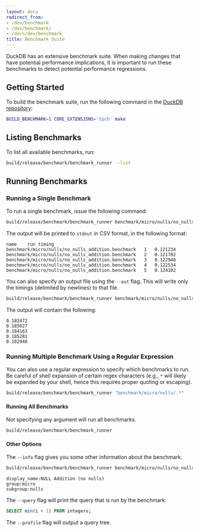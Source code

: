 ```yaml
---
layout: docu
redirect_from:
- /dev/benchmark
- /dev/benchmark/
- /docs/dev/benchmark
title: Benchmark Suite
---
```


DuckDB has an extensive benchmark suite.
When making changes that have potential performance implications, it is important to run these benchmarks to detect potential performance regressions.

## Getting Started

To build the benchmark suite, run the following command in the [DuckDB repository](https://github.com/duckdb/duckdb):

```bash
BUILD_BENCHMARK=1 CORE_EXTENSIONS='tpch' make
```

## Listing Benchmarks

To list all available benchmarks, run:

```bash
build/release/benchmark/benchmark_runner --list
```

## Running Benchmarks

### Running a Single Benchmark

To run a single benchmark, issue the following command:

```bash
build/release/benchmark/benchmark_runner benchmark/micro/nulls/no_nulls_addition.benchmark
```

The output will be printed to `stdout` in CSV format, in the following format:

```text
name	run	timing
benchmark/micro/nulls/no_nulls_addition.benchmark	1	0.121234
benchmark/micro/nulls/no_nulls_addition.benchmark	2	0.121702
benchmark/micro/nulls/no_nulls_addition.benchmark	3	0.122948
benchmark/micro/nulls/no_nulls_addition.benchmark	4	0.122534
benchmark/micro/nulls/no_nulls_addition.benchmark	5	0.124102
```

You can also specify an output file using the `--out` flag. This will write only the timings (delimited by newlines) to that file.

```bash
build/release/benchmark/benchmark_runner benchmark/micro/nulls/no_nulls_addition.benchmark --out=timings.out
```

The output will contain the following:

```text
0.182472
0.185027
0.184163
0.185281
0.182948
```

### Running Multiple Benchmark Using a Regular Expression

You can also use a regular expression to specify which benchmarks to run.
Be careful of shell expansion of certain regex characters (e.g., `*` will likely be expanded by your shell, hence this requires proper quoting or escaping).

```bash
build/release/benchmark/benchmark_runner "benchmark/micro/nulls/.*"
```

#### Running All Benchmarks

Not specifying any argument will run all benchmarks.

```bash
build/release/benchmark/benchmark_runner
```

#### Other Options

The `--info` flag gives you some other information about the benchmark.

```bash
build/release/benchmark/benchmark_runner benchmark/micro/nulls/no_nulls_addition.benchmark --info
```

```text
display_name:NULL Addition (no nulls)
group:micro
subgroup:nulls
```

The `--query` flag will print the query that is run by the benchmark.

```sql
SELECT min(i + 1) FROM integers;
```

The `--profile` flag will output a query tree.
